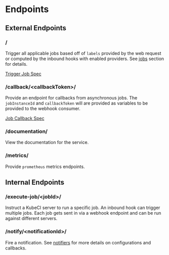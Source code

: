# Endpoints #

## External Endpoints ##

### / ###

Trigger all applicable jobs based off of `labels` provided by the web request or computed by the inbound hooks with enabled providers.  See [jobs](/jobs/) section for details.

[Trigger Job Spec](trigger-jobs)

### /callback/<callbackToken\>/ ###

Provide an endpoint for callbacks from asynchronous jobs.  The `jobInstanceId` and `callbackToken` will are provided as variables to be provided to the webhook consumer.

[Job Callback Spec](job-callback)

### /documentation/ ###

View the documentation for the service.

### /metrics/ ###

Provide `prometheus` metrics endpoints.

## Internal Endpoints ##

### /execute-job/<jobId\>/ ###

Instruct a KubeCI server to run a specific job.  An inbound hook can trigger multiple jobs.  Each job gets sent in via a webhook endpoint and can be run against different servers.

### /notify/<notificationId\>/ ###

Fire a notification.  See [notifiers](/jobs/notifiers) for more details on configurations and callbacks.
